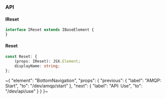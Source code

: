 

### API

#### IReset

```ts
interface IReset extends IBaseElement {
}
```

#### Reset

```ts
const Reset: {
    (props: IReset): JSX.Element;
    displayName: string;
};
```

~{
  "element": "BottomNavigation",
  "props": {
    "previous": {
      "label": "AMQP: Start",
      "to": "/dev/amqp/start"
    },
    "next": {
      "label": "API: Use",
      "to": "/dev/api/use"
    }
  }
}~
